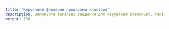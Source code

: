 ```yaml
---
title: "Керування фоновими процесами кластера"
description: Виконуйте загальні завдання для керування DaemonSet, такі як виконання поступового оновлення.
weight: 130
---
```

